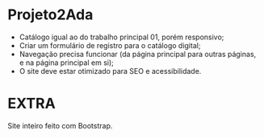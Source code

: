 # Projeto2Ada

- Catálogo igual ao do trabalho principal 01, porém responsivo;
- Criar um formulário de registro para o catálogo digital;
- Navegação precisa funcionar (da página principal para outras páginas, e na página principal em si);
- O site deve estar otimizado para SEO e acessibilidade.

# EXTRA
Site inteiro feito com Bootstrap.
